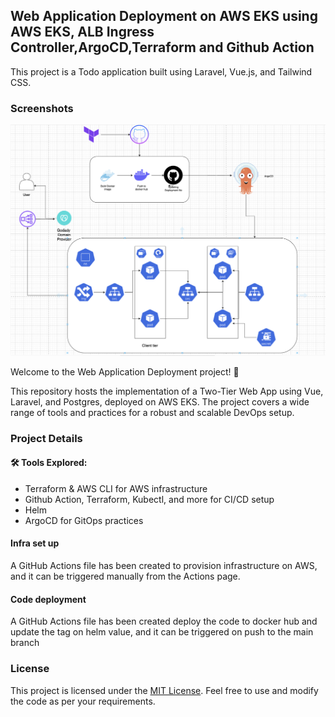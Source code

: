 ## Web Application Deployment on AWS EKS using AWS EKS, ALB Ingress Controller,ArgoCD,Terraform and Github Action

This project is a Todo application built using Laravel, Vue.js, and Tailwind CSS.

### Screenshots

![Architecture Diagram](/docs/screenshots/arch.png)

 Welcome to the Web Application Deployment project! 🚀

This repository hosts the implementation of a Two-Tier Web App using Vue, Laravel, and Postgres, deployed on AWS EKS. The project covers a wide range of tools and practices for a robust and scalable DevOps setup.


### Project Details 

#### 🛠️ Tools Explored:
- Terraform & AWS CLI for AWS infrastructure
- Github Action, Terraform, Kubectl, and more for CI/CD setup
- Helm
- ArgoCD for GitOps practices

#### Infra set up
A GitHub Actions file has been created to provision infrastructure on AWS, and it can be triggered manually from the Actions page.

#### Code deployment 
A GitHub Actions file has been created deploy the code to docker hub and update the tag on helm value, and it can be triggered on push to the main branch 


### License

This project is licensed under the [MIT License](LICENSE.md). Feel free to use and modify the code as per your requirements.
